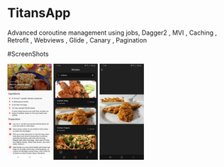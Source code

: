 # TitansApp
Advanced coroutine management using jobs, Dagger2 , MVI , Caching , Retrofit , Webviews , Glide , Canary , Pagination

#ScreenShots


<p float="left">
  <img src="demo/screenshot_4.jpg" width="100" />
    <img src="demo/screenshot_5.jpg" width="100" />
   <img src="demo/screenshot_6.jpg" width="100" />
</p>

